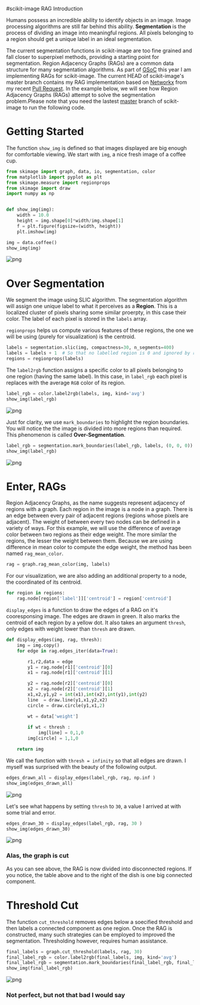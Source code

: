 
#scikit-image RAG Introduction

Humans possess an incredible ability to identify objects in an image. Image
processing algorithms are still far behind this ability. **Segmentation** is the
process of dividing an image into meaningful regions. All pixels belonging to a region
should get a unique label in an ideal segmentation.

The current segmentation functions in scikit-image are too fine grained and fall closer
to superpixel methods, providing a starting point for segmentation. Region Adjacency Graphs (RAGs)
are a common data structure for many segmentation algorithms. As part of [GSoC](http://www.google-melange.com/gsoc/project/details/google/gsoc2014/vighneshbirodkar/5874785116487680) this year I am implementing
RAGs for scikit-image. The current HEAD of scikit-image's master branch contains my RAG implementation
based on [Networkx](https://networkx.github.io/) from my recent [Pull Request](https://github.com/scikit-image/scikit-image/pull/1031).
In the example below, we will see how Region Adjacency Graphs (RAGs) attempt to
solve the segmentation problem.Please note that you need the lastest [master](https://github.com/scikit-image/scikit-image) branch of scikit-image to run the following code.


# Getting Started
The function `show_img` is defined so that images displayed are big enough for
comfortable viewing. We start with `img`, a nice fresh image of a coffee cup.

```python
from skimage import graph, data, io, segmentation, color
from matplotlib import pyplot as plt
from skimage.measure import regionprops
from skimage import draw
import numpy as np


def show_img(img):
    width = 10.0
    height = img.shape[0]*width/img.shape[1]
    f = plt.figure(figsize=(width, height))
    plt.imshow(img)

img = data.coffee()
show_img(img)

```
![png](rag_demo_files/rag_demo_2_0.png)


# Over Segmentation
We segment the image using SLIC algorithm. The segmentation algorithm will
assign one unique label to what it perceives as a **Region**. This is a
localized cluster of pixels sharing some similar proerpty, in this case their
color. The label of each pixel is stored in the `labels` array.

`regionprops` helps us compute various features of these regions, the one we
will be using (purely for visualization) is the centroid.

```python
labels = segmentation.slic(img, compactness=30, n_segments=400)
labels = labels + 1  # So that no labelled region is 0 and ignored by regionprops
regions = regionprops(labels)
```

The `label2rgb` function assigns a specific color to all pixels belonging to one
region (having the same label). In this case, in `label_rgb` each pixel is
replaces with the average `RGB` color of its region.

```python
label_rgb = color.label2rgb(labels, img, kind='avg')
show_img(label_rgb)
```


![png](rag_demo_files/rag_demo_6_0.png)


Just for clarity, we use `mark_boundaries` to highlight the region boundaries.
You will notice the the image is divided into more regions than required. This
phenomenon is called **Over-Segmentation**.

```python
label_rgb = segmentation.mark_boundaries(label_rgb, labels, (0, 0, 0))
show_img(label_rgb)
```

![png](rag_demo_files/rag_demo_8_0.png)


# Enter, RAGs

Region Adjacency Graphs, as the name suggests represent adjacency of regions
with a graph. Each region in the image is a node in a graph. There is an edge
between every pair of adjacent regions (regions whose pixels are adjacent). The
weight of between every two nodes can be defined in a variety of ways. For this
example, we will use the difference of average color between two regions as
their edge weight. The more similar the regions, the lesser the weight between
them. Because we are using difference in mean color to compute the edge weight,
the method has been named `rag_mean_color`.

```python
rag = graph.rag_mean_color(img, labels)
```
For our visualization, we are also adding an additional property to a node, the
coordinated of its centroid.

```python
for region in regions:
    rag.node[region['label']]['centroid'] = region['centroid']
```
`display_edges` is a function to draw the edges of a RAG on it's cooresponsing
image. The edges are drawn in green. It also marks the centroid of each region
by a yellow dot. It also takes an argument `thresh`, only edges with weight
lower than `thresh` are drawn.

```python
def display_edges(img, rag, thresh):
    img = img.copy()
    for edge in rag.edges_iter(data=True):

        r1,r2,data = edge
        y1 = rag.node[r1]['centroid'][0]
        x1 = rag.node[r1]['centroid'][1]

        y2 = rag.node[r2]['centroid'][0]
        x2 = rag.node[r2]['centroid'][1]
        x1,x2,y1,y2 = int(x1),int(x2),int(y1),int(y2)
        line  = draw.line(y1,x1,y2,x2)
        circle = draw.circle(y1,x1,2)

        wt = data['weight']
        
        if wt < thresh :
            img[line] = 0,1,0
        img[circle] = 1,1,0

    return img
```
We call the function with `thresh = infinity` so that all edges are drawn. I
myself was surprised with the beauty of the following output.

```python
edges_drawn_all = display_edges(label_rgb, rag, np.inf )
show_img(edges_drawn_all)
```

![png](rag_demo_files/rag_demo_16_0.png)


Let's see what happens by setting `thresh` to `30`, a value I arrived at with
some trial and error.

```python
edges_drawn_30 = display_edges(label_rgb, rag, 30 )
show_img(edges_drawn_30)
```


![png](rag_demo_files/rag_demo_18_0.png)


### Alas, the graph is cut

As you can see above, the RAG is now divided into disconnected regions. If you
notice, the table above and to the right of the dish is one big connected
component.

# Threshold Cut

The function `cut_threshold` removes edges below a soecified threshold and then
labels a connected component as one region. Once the RAG is constructed, many
such strategies can be employed to improved the segmentation. Thresholding
however, requires human assistance.

```python
final_labels = graph.cut_threshold(labels, rag, 30)
final_label_rgb = color.label2rgb(final_labels, img, kind='avg')
final_label_rgb = segmentation.mark_boundaries(final_label_rgb, final_labels, (0,0,0))
show_img(final_label_rgb)
```

![png](rag_demo_files/rag_demo_22_0.png)


### Not perfect, but not that bad I would say


    
